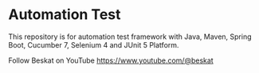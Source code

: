 # Automation Test
This repository is for automation test framework with Java, Maven, Spring Boot, Cucumber 7, Selenium 4 and JUnit 5 Platform. 

Follow Beskat on YouTube https://www.youtube.com/@beskat
